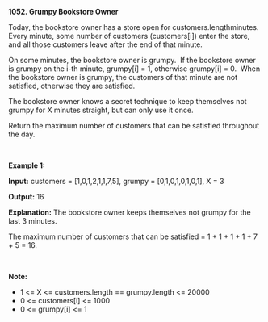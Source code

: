 **1052. Grumpy Bookstore Owner**

Today, the bookstore owner has a store open for customers.lengthminutes.  Every minute, some number of customers (customers[i]) enter the store, and all those customers leave after the end of that minute.

On some minutes, the bookstore owner is grumpy.  If the bookstore owner is grumpy on the i-th minute, grumpy[i] = 1, otherwise grumpy[i] = 0.  When the bookstore owner is grumpy, the customers of that minute are not satisfied, otherwise they are satisfied.

The bookstore owner knows a secret technique to keep themselves not grumpy for X minutes straight, but can only use it once.

Return the maximum number of customers that can be satisfied throughout the day.

 

**Example 1:**

**Input:** customers = [1,0,1,2,1,1,7,5], grumpy = [0,1,0,1,0,1,0,1], X = 3

**Output:** 16

**Explanation:** The bookstore owner keeps themselves not grumpy for the last 3 minutes. 

The maximum number of customers that can be satisfied = 1 + 1 + 1 + 1 + 7 + 5 = 16.

 

**Note:**

- 1 &lt;= X &lt;= customers.length == grumpy.length &lt;= 20000
- 0 &lt;= customers[i] &lt;= 1000
- 0 &lt;= grumpy[i] &lt;= 1
